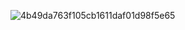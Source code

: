 ![4b49da763f105cb1611daf01d98f5e65](https://github.com/Kati-777/one/assets/146620598/1630245a-487c-430d-a4d6-65a2edb58745)
